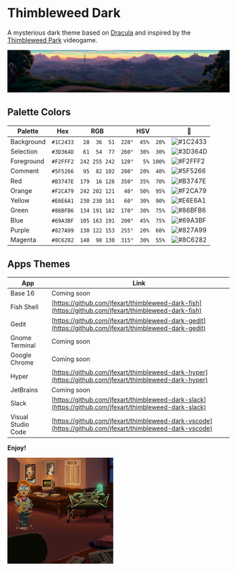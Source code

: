 # Thimbleweed Dark

A mysterious dark theme based on [Dracula](https://draculatheme.com/) and inspired by the [Thimbleweed Park](https://thimbleweedpark.com/) videogame.

![Thimbleweed Dark](https://raw.githubusercontent.com/jfexart/thimbleweed-dark/master/thimbleweed-park.png)

## Palette Colors

| Palette    | Hex       | RGB           | HSV              | :art:                                             |
| ---------- | --------- | --------------| ---------------- | ------------------------------------------------- |
| Background | `#1C2433` | ` 28  36  51` | `220°  45%  20%` | ![#1C2433](https://placehold.it/24/1C2433/1C2433) |
| Selection  | `#3D364D` | ` 61  54  77` | `260°  30%  30%` | ![#3D364D](https://placehold.it/24/3D364D/3D364D) |
| Foreground | `#F2FFF2` | `242 255 242` | `120°   5% 100%` | ![#F2FFF2](https://placehold.it/24/F2FFF2/F2FFF2) |
| Comment    | `#5F5266` | ` 95  82 102` | `280°  20%  40%` | ![#5F5266](https://placehold.it/24/5F5266/5F5266) |
| Red        | `#B3747E` | `179  16 126` | `350°  35%  70%` | ![#B3747E](https://placehold.it/24/B3747E/B3747E) |
| Orange     | `#F2CA79` | `242 202 121` | ` 40°  50%  95%` | ![#F2CA79](https://placehold.it/24/F2CA79/F2CA79) |
| Yellow     | `#E6E6A1` | `230 230 161` | ` 60°  30%  90%` | ![#E6E6A1](https://placehold.it/24/E6E6A1/E6E6A1) |
| Green      | `#86BFB6` | `134 191 182` | `170°  30%  75%` | ![#86BFB6](https://placehold.it/24/86BFB6/86BFB6) |
| Blue       | `#69A3BF` | `105 163 191` | `200°  45%  75%` | ![#69A3BF](https://placehold.it/24/69A3BF/69A3BF) |
| Purple     | `#827A99` | `130 122 153` | `255°  20%  60%` | ![#827A99](https://placehold.it/24/827A99/827A99) |
| Magenta    | `#8C6282` | `140  98 130` | `315°  30%  55%` | ![#8C6282](https://placehold.it/24/8C6282/8C6282) |

## Apps Themes

| App                   | Link                                                                                                      |
| --------------------- | --------------------------------------------------------------------------------------------------------- |
| Base 16               | Coming soon                                                                                               |
| Fish Shell            | [https://github.com/jfexart/thimbleweed-dark-fish](https://github.com/jfexart/thimbleweed-dark-fish)     |
| Gedit                 | [https://github.com/jfexart/thimbleweed-dark-gedit](https://github.com/jfexart/thimbleweed-dark-gedit)   |
| Gnome Terminal        | Coming soon                                                                                               |
| Google Chrome         | Coming soon                                                                                               |
| Hyper                 | [https://github.com/jfexart/thimbleweed-dark-hyper](https://github.com/jfexart/thimbleweed-dark-hyper)   |
| JetBrains             | Coming soon                                                                                               |
| Slack                 | [https://github.com/jfexart/thimbleweed-dark-slack](https://github.com/jfexart/thimbleweed-dark-slack)   |
| Visual Studio Code    | [https://github.com/jfexart/thimbleweed-dark-vscode](https://github.com/jfexart/thimbleweed-dark-vscode) |

**Enjoy!**

<div>
  <img src="https://raw.githubusercontent.com/jfexart/thimbleweed-dark/master/delores.gif" width="240px" height="240px"/>
</div>
